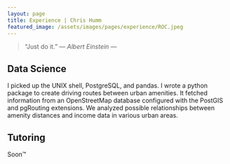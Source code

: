 ```yaml
---
layout: page
title: Experience | Chris Humm
featured_image: /assets/images/pages/experience/ROC.jpeg
---
```


>“Just do it.” <cite>― Albert Einstein ―</cite>

## Data Science

I picked up the UNIX shell, PostgreSQL, and pandas.
I wrote a python package to create driving routes between urban amenities.
It fetched information from an OpenStreetMap database configured with the PostGIS and pgRouting extensions.
We analyzed possible relationships between amenity distances and income data in various urban areas.

## Tutoring

Soon™


